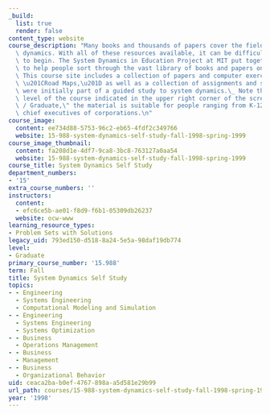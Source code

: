 ```yaml
---
_build:
  list: true
  render: false
content_type: website
course_description: "Many books and thousands of papers cover the field of system\
  \ dynamics. With all of these resources available, it can be difficult to know where\
  \ to begin. The System Dynamics in Education Project at MIT put together these resources\
  \ to help people sort through the vast library of books and papers on system dynamics.\
  \ This course site includes a collection of papers and computer exercises entitled\
  \ \u201CRoad Maps,\u201D as well as a collection of assignments and solutions that\
  \ were initially part of a guided study to system dynamics.\_ Note that while the\
  \ level of the course indicated in the upper right corner of the screen is \"Undergraduate\
  \ / Graduate,\" the material is suitable for people ranging from K-12 students to\
  \ chief executives of corporations.\n"
course_image:
  content: ee734d88-5753-96c2-eb65-4fdf2c349766
  website: 15-988-system-dynamics-self-study-fall-1998-spring-1999
course_image_thumbnail:
  content: fa208d1e-4df7-9ca8-3bc8-763127a0aa54
  website: 15-988-system-dynamics-self-study-fall-1998-spring-1999
course_title: System Dynamics Self Study
department_numbers:
- '15'
extra_course_numbers: ''
instructors:
  content:
  - efc6ce5b-ae01-f8d9-f6b1-05309db26237
  website: ocw-www
learning_resource_types:
- Problem Sets with Solutions
legacy_uid: 793ed150-d518-8a24-5e5a-98daf19db774
level:
- Graduate
primary_course_number: '15.988'
term: Fall
title: System Dynamics Self Study
topics:
- - Engineering
  - Systems Engineering
  - Computational Modeling and Simulation
- - Engineering
  - Systems Engineering
  - Systems Optimization
- - Business
  - Operations Management
- - Business
  - Management
- - Business
  - Organizational Behavior
uid: ceaca2ba-b0ef-4767-898a-a5d581e29b99
url_path: courses/15-988-system-dynamics-self-study-fall-1998-spring-1999
year: '1998'
---
```

